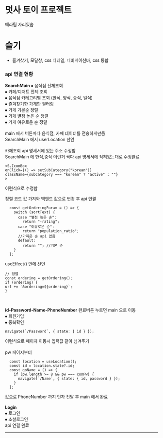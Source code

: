 # 멋사 토이 프로젝트
베라팀 자리있솜

# 슬기
- 즐겨찾기, 모달창, css 디테일, 네비게이션바, css 통합
### api 연결 현황

**SearchMain**
⦁	음식점  전체조회 <br>
⦁	카페/디저트 전체 조회 <br>
⦁	음식점 카테고리별 조회 (한식, 양식, 중식, 일식) <br>
⦁	즐겨찾기한 가게만 필터링 <br>
⦁	가게 기본순 정렬 <br>
⦁	가게 별점 높은 순 정렬 <br>
⦁	가게 여유로운 순 정렬 <br>
 <br>
main 에서 버튼마다 음식점, 카페 데이터를 전송하게만듬 <br>
SearchMain 에서 userLocation 선언 <br>
 <br>
카페조회 api 명세서에 있는 주소 수정함 <br>
SearchMain 에 한식,중식 이런거 싹다 api 명세서에 적혀있는대로 수정완료 <br>
```
<S.IconBox
onClick={() => setSubCategory("korean")}
className={subCategory === "korean" ? "active" : ""}
>
```
이런식으로 수정함 <br>

정렬 코드 값 가져와 백엔드 값으로 변경 후 api 연결 <br>
```
  const getOrderingParam = () => {
    switch (sortText) {
      case "별점 높은 순":
        return "-rating";
      case "여유로운 순":
        return "population_ratio";
      //가까운 순 api 없음
      default:
        return ""; //기본 순
    }
  };
```
useEffect() 안에 선언 <br>
```
// 정렬
const ordering = getOrdering();
if (ordering) {
url += `&ordering=${ordering}`;
}
```
 <br>

**id-Password-Name-PhoneNumber** 완료버튼 누르면 main 으로 이동 <br>
⦁	회원가입 <br>
⦁	중복확인 <br>
```
navigate(`/Password`, { state: { id } });
```
이런식으로 페이지 이동시 입력값 같이 넘겨주기 <br>
 <br>
pw 페이지부터 <br>
```
  const location = useLocation();
  const id = location.state?.id;
  const goName = () => {
    if (pw.length >= 8 && pw === conPw) {
      navigate(`/Name`, { state: { id, password } });
    }
  };
```
값으로 PhoneNumber 까지 인자 전달 후 main 에서 완료 <br>
 <br>
**Login** <br>
⦁	로그인 <br>
⦁	소셜로그인  <br>
api 연결 완료

---


